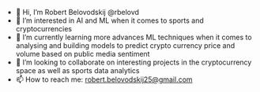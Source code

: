 - 👋 Hi, I’m Robert Belovodskij @rbelovd
- 👀 I’m interested in AI and ML when it comes to sports and cryptocurrencies
- 🌱 I’m currently learning more advances ML techniques when it comes to analysing and building models to predict crypto currency price and volume based on public media sentiment
- 💞️ I’m looking to collaborate on interesting projects in the cryptocurrency space as well as sports data analytics 
- 📫 How to reach me: robert.belovodskij25@gmail.com

<!---
rbelovd/rbelovd is a ✨ special ✨ repository because its `README.md` (this file) appears on your GitHub profile.
You can click the Preview link to take a look at your changes.
--->
